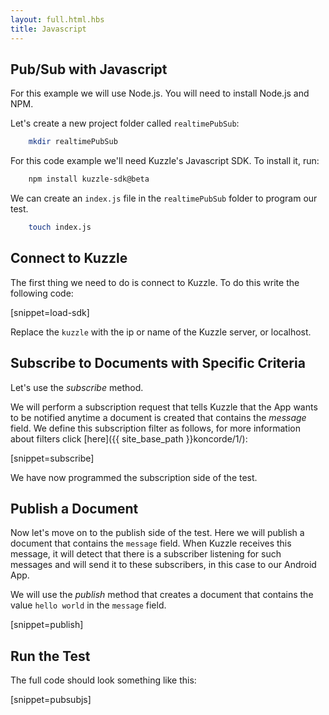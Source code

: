 ```yaml
---
layout: full.html.hbs
title: Javascript
---
```


## Pub/Sub with Javascript

For this example we will use Node.js. You will need to install Node.js and NPM.

Let's create a new project folder called `realtimePubSub`:


```bash
    mkdir realtimePubSub
```

For this code example we'll need Kuzzle's Javascript SDK. To install it, run:

```bash
    npm install kuzzle-sdk@beta
```
We can create an `index.js` file in the `realtimePubSub` folder to program our test.

```bash
    touch index.js
```

## Connect to Kuzzle

The first thing we need to do is connect to Kuzzle. To do this write the following code:

[snippet=load-sdk]

Replace the `kuzzle` with the ip or name of the Kuzzle server, or localhost.

## Subscribe to Documents with Specific Criteria

Let's use the *subscribe* method.

We will perform a subscription request that tells Kuzzle that the App wants to be notified anytime a document is created that contains the *message* field. We define this subscription filter as follows, for more information about filters click [here]({{ site_base_path }}koncorde/1/):

[snippet=subscribe]

We have now programmed the subscription side of the test.

## Publish a Document

Now let's move on to the publish side of the test. Here we will publish a document that contains the `message` field. When Kuzzle receives this message, it will detect that there is a subscriber listening for such messages and will send it to these subscribers, in this case to our Android App.

We will use the *publish* method that creates a document that contains the value `hello world` in the `message` field.

[snippet=publish]
 
## Run the Test

The full code should look something like this:

[snippet=pubsubjs]

